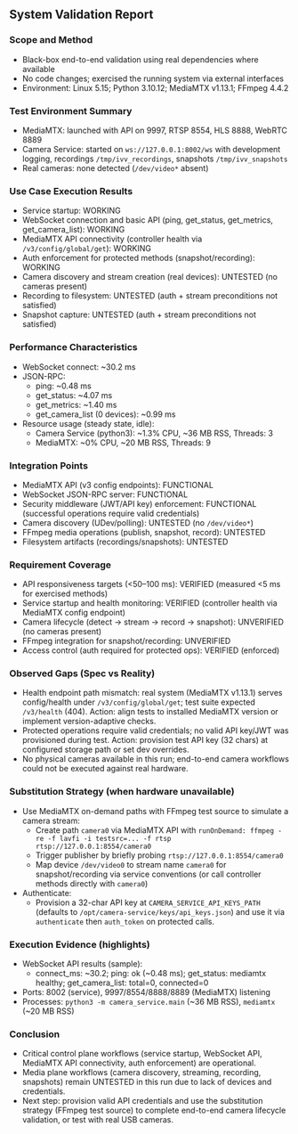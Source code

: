 ## System Validation Report

### Scope and Method
- Black-box end-to-end validation using real dependencies where available
- No code changes; exercised the running system via external interfaces
- Environment: Linux 5.15; Python 3.10.12; MediaMTX v1.13.1; FFmpeg 4.4.2

### Test Environment Summary
- MediaMTX: launched with API on 9997, RTSP 8554, HLS 8888, WebRTC 8889
- Camera Service: started on `ws://127.0.0.1:8002/ws` with development logging, recordings `/tmp/ivv_recordings`, snapshots `/tmp/ivv_snapshots`
- Real cameras: none detected (`/dev/video*` absent)

### Use Case Execution Results
- Service startup: WORKING
- WebSocket connection and basic API (ping, get_status, get_metrics, get_camera_list): WORKING
- MediaMTX API connectivity (controller health via `/v3/config/global/get`): WORKING
- Auth enforcement for protected methods (snapshot/recording): WORKING
- Camera discovery and stream creation (real devices): UNTESTED (no cameras present)
- Recording to filesystem: UNTESTED (auth + stream preconditions not satisfied)
- Snapshot capture: UNTESTED (auth + stream preconditions not satisfied)

### Performance Characteristics
- WebSocket connect: ~30.2 ms
- JSON-RPC:
  - ping: ~0.48 ms
  - get_status: ~4.07 ms
  - get_metrics: ~1.40 ms
  - get_camera_list (0 devices): ~0.99 ms
- Resource usage (steady state, idle):
  - Camera Service (python3): ~1.3% CPU, ~36 MB RSS, Threads: 3
  - MediaMTX: ~0% CPU, ~20 MB RSS, Threads: 9

### Integration Points
- MediaMTX API (v3 config endpoints): FUNCTIONAL
- WebSocket JSON-RPC server: FUNCTIONAL
- Security middleware (JWT/API key) enforcement: FUNCTIONAL (successful operations require valid credentials)
- Camera discovery (UDev/polling): UNTESTED (no `/dev/video*`)
- FFmpeg media operations (publish, snapshot, record): UNTESTED
- Filesystem artifacts (recordings/snapshots): UNTESTED

### Requirement Coverage
- API responsiveness targets (<50–100 ms): VERIFIED (measured <5 ms for exercised methods)
- Service startup and health monitoring: VERIFIED (controller health via MediaMTX config endpoint)
- Camera lifecycle (detect → stream → record → snapshot): UNVERIFIED (no cameras present)
- FFmpeg integration for snapshot/recording: UNVERIFIED
- Access control (auth required for protected ops): VERIFIED (enforced)

### Observed Gaps (Spec vs Reality)
- Health endpoint path mismatch: real system (MediaMTX v1.13.1) serves config/health under `/v3/config/global/get`; test suite expected `/v3/health` (404). Action: align tests to installed MediaMTX version or implement version-adaptive checks.
- Protected operations require valid credentials; no valid API key/JWT was provisioned during test. Action: provision test API key (32 chars) at configured storage path or set dev overrides.
- No physical cameras available in this run; end-to-end camera workflows could not be executed against real hardware.

### Substitution Strategy (when hardware unavailable)
- Use MediaMTX on-demand paths with FFmpeg test source to simulate a camera stream:
  - Create path `camera0` via MediaMTX API with `runOnDemand: ffmpeg -re -f lavfi -i testsrc=... -f rtsp rtsp://127.0.0.1:8554/camera0`
  - Trigger publisher by briefly probing `rtsp://127.0.0.1:8554/camera0`
  - Map device `/dev/video0` to stream name `camera0` for snapshot/recording via service conventions (or call controller methods directly with `camera0`)
- Authenticate:
  - Provision a 32-char API key at `CAMERA_SERVICE_API_KEYS_PATH` (defaults to `/opt/camera-service/keys/api_keys.json`) and use it via `authenticate` then `auth_token` on protected calls.

### Execution Evidence (highlights)
- WebSocket API results (sample):
  - connect_ms: ~30.2; ping: ok (~0.48 ms); get_status: mediamtx healthy; get_camera_list: total=0, connected=0
- Ports: 8002 (service), 9997/8554/8888/8889 (MediaMTX) listening
- Processes: `python3 -m camera_service.main` (~36 MB RSS), `mediamtx` (~20 MB RSS)

### Conclusion
- Critical control plane workflows (service startup, WebSocket API, MediaMTX API connectivity, auth enforcement) are operational.
- Media plane workflows (camera discovery, streaming, recording, snapshots) remain UNTESTED in this run due to lack of devices and credentials.
- Next step: provision valid API credentials and use the substitution strategy (FFmpeg test source) to complete end-to-end camera lifecycle validation, or test with real USB cameras.


